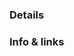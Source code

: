 <!--
Welcome to the Mozilla Foundation DevOps issue tracker!
We've added this template to guide you through filing an effective issue,
which is important when we're triaging and prioritizing work.

This and other comments like it will not appear in the issue you submit

If you think this issue contains SENSITIVE, PRVIATE or SECURITY-related information: Please email devops@mozillafoundation.org instead of filing an issue.

IF THIS IS AN EMERGENCY (i.e. donation website down!), please send an email to emergency@mozillafoundation.org from a "mozillafoundation.org" or "mozilla.com" email address to alert the on-call engineer.
-->

### Details
<!--
Please include a detailed description of the task/issue here.
Feel free to use lists, sub headings, or whatever else you desire.
-->

### Info & links
<!-- If there is any external information (text, image, video, private/sensitive info) relating to this issue that can be attached or linked, add it in here  -->

<!-- Please note that this template is just a guide, and as such, is optional :) -->
